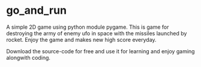 # go_and_run
A simple 2D game using python module pygame.
This is game for destroying the army of enemy ufo in space with the missiles launched by rocket.
Enjoy the game and makes new high score everyday.



Download the source-code for free and use it for learning and enjoy gaming alongwith coding.
